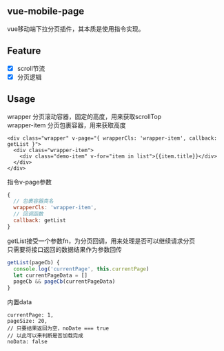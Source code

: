 ## vue-mobile-page
vue移动端下拉分页插件，其本质是使用指令实现。

## Feature
 - [x] scroll节流   
 - [x] 分页逻辑

## Usage

wrapper 分页滚动容器，固定的高度，用来获取scrollTop  
wrapper-item 分页包裹容器，用来获取高度
```vue
<div class="wrapper" v-page="{ wrapperCls: 'wrapper-item', callback: getList }">
  <div class="wrapper-item">
    <div class="demo-item" v-for="item in list">{{item.title}}</div>
  </div>
</div>
```

指令v-page参数
```js
{ 
  // 包裹容器类名
  wrapperCls: 'wrapper-item', 
  // 回调函数
  callback: getList 
}
```

getList接受一个参数fn，为分页回调，用来处理是否可以继续请求分页  
只需要将接口返回的数据结果作为参数回传

```js
getList(pageCb) {
  console.log('currentPage', this.currentPage)
  let currentPageData = []
  pageCb && pageCb(currentPageData)
}
```

内置data
```
currentPage: 1,
pageSize: 20,
// 只要结果返回为空，noDate === true
// 以此可以来判断是否加载完成
noData: false
```


